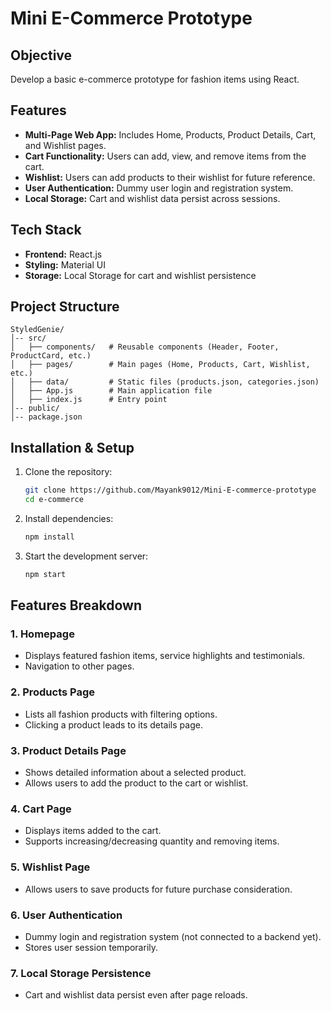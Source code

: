 # Mini E-Commerce Prototype 

## Objective
Develop a basic e-commerce prototype for fashion items using React.

## Features
- **Multi-Page Web App:** Includes Home, Products, Product Details, Cart, and Wishlist pages.
- **Cart Functionality:** Users can add, view, and remove items from the cart.
- **Wishlist:** Users can add products to their wishlist for future reference.
- **User Authentication:** Dummy user login and registration system.
- **Local Storage:** Cart and wishlist data persist across sessions.

## Tech Stack
- **Frontend:** React.js
- **Styling:** Material UI
- **Storage:** Local Storage for cart and wishlist persistence

## Project Structure
```
StyledGenie/
│-- src/
│   ├── components/   # Reusable components (Header, Footer, ProductCard, etc.)
│   ├── pages/        # Main pages (Home, Products, Cart, Wishlist, etc.)
│   ├── data/         # Static files (products.json, categories.json)
│   ├── App.js        # Main application file
│   ├── index.js      # Entry point
│-- public/
│-- package.json
```

## Installation & Setup
1. Clone the repository:
   ```bash
   git clone https://github.com/Mayank9012/Mini-E-commerce-prototype
   cd e-commerce
   ```
2. Install dependencies:
   ```bash
   npm install
   ```
3. Start the development server:
   ```bash
   npm start
   ```

## Features Breakdown
### 1. **Homepage**
   - Displays featured fashion items, service highlights and testimonials.
   - Navigation to other pages.

### 2. **Products Page**
   - Lists all fashion products with filtering options.
   - Clicking a product leads to its details page.

### 3. **Product Details Page**
   - Shows detailed information about a selected product.
   - Allows users to add the product to the cart or wishlist.

### 4. **Cart Page**
   - Displays items added to the cart.
   - Supports increasing/decreasing quantity and removing items.

### 5. **Wishlist Page**
   - Allows users to save products for future purchase consideration.

### 6. **User Authentication**
   - Dummy login and registration system (not connected to a backend yet).
   - Stores user session temporarily.

### 7. **Local Storage Persistence**
   - Cart and wishlist data persist even after page reloads.

